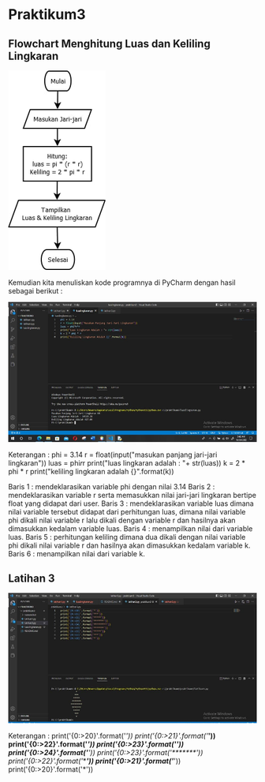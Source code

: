 # Praktikum3

## Flowchart Menghitung Luas dan Keliling Lingkaran

![gambar 1](ssh/flow.jpg)

Kemudian kita menuliskan kode programnya di PyCharm dengan hasil sebagai berikut :

![gambar 2](ssh/kl.jpg)


Keterangan :
phi = 3.14
r = float(input("masukan panjang jari-jari lingkaran"))
luas = phi*r*r
print("luas lingkaran adalah : "+ str(luas))
k = 2 * phi * r
print("keliling lingkaran adalah {}".format(k))




Baris 1 : mendeklarasikan variable phi dengan nilai 3.14 
Baris 2 : mendeklarasikan variable r serta memasukkan nilai jari-jari lingkaran bertipe float yang didapat dari user. 
Baris 3 : mendeklarasikan variable luas dimana nilai variable tersebut didapat dari perhitungan luas, dimana nilai variable phi dikali nilai variable r lalu dikali dengan variable r dan hasilnya akan dimasukkan kedalam variable luas. 
Baris 4 : menampilkan nilai dari variable luas. 
Baris 5 : perhitungan keliling dimana dua dikali dengan nilai variable phi dikali nilai variable r dan hasilnya akan dimasukkan kedalam variable k. 
Baris 6 : menampilkan nilai dari variable k.

## Latihan 3

![gambar 3](ssh/lat3.jpg)

Keterangan :
print('{0:>20}'.format('*'))
print('{0:>21}'.format('***'))
print('{0:>22}'.format('*****'))
print('{0:>23}'.format('*******'))
print('{0:>24}'.format('*********'))
print('{0:>23}'.format('*******'))
print('{0:>22}'.format('*****'))
print('{0:>21}'.format('***'))
print('{0:>20}'.format('*'))